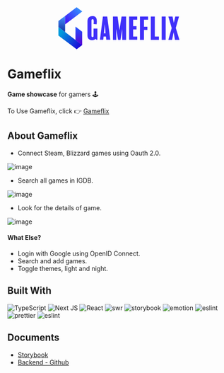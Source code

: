 <center>
<svg width="275" height="95" viewBox="0 0 274 95" fill="none" xmlns="http://www.w3.org/2000/svg">
<path d="M88.2167 73.5806H85.7605L84.3976 71.3187C82.488 73.5119 80.1002 74.4044 75.8747 74.4044C69.7361 74.4044 65.7804 70.9068 65.7804 63.8501V31.7967C65.7804 23.9849 70.1461 20.0789 76.896 20.0789C83.103 20.0789 86.9904 22.5468 86.9904 31.8654C86.9949 34.1132 86.835 36.3582 86.5121 38.5825L79.6255 38.0333C79.8962 36.311 80.0321 34.5701 80.0319 32.8265C80.0319 27.8222 78.953 27.0706 77.4427 27.0706C75.3965 27.0706 74.8498 28.1546 74.8498 30.5646V64.551C74.8498 66.5383 75.6014 67.5645 77.3671 67.5645C78.8056 67.5645 79.55 66.5383 79.55 64.551V48.3636H88.2095L88.2167 73.5806Z" fill="#4030FA"/>
<path d="M117.439 73.5806H108.301L107.618 66.2493H102.224L101.541 73.5806H93.9779L100.731 20.957H110.481L117.439 73.5806ZM106.73 58.918L105.094 37.961L102.979 58.918H106.73Z" fill="#4030FA"/>
<path d="M153.246 73.7107H144.518V49.0501L140.63 73.7107H135.038L130.946 49.0429V73.7107H123.444V20.957H133.945L138.092 51.9949L143.018 20.957H153.246V73.7107Z" fill="#4030FA"/>
<path d="M178.443 73.5806H160.028V20.957H178.368V28.2196H169.101V42.8136H176.807V50.2244H169.101V66.3288H178.451L178.443 73.5806Z" fill="#4030FA"/>
<path d="M202.98 28.2196H193.702V43.9807H201.409V51.1747H193.702V73.7107H184.633V20.957H202.973L202.98 28.2196Z" fill="#4030FA"/>
<path d="M227.556 73.7107H209.14V20.957H218.213V66.2493H227.563L227.556 73.7107Z" fill="#4030FA"/>
<path d="M242.875 73.7107H233.806V20.957H242.875V73.7107Z" fill="#4030FA"/>
<path d="M274 73.7107H263.906L260.838 56.4429L257.361 73.642H248.906L256.476 47.0556L248.906 20.957H258.382L261.259 35.345L264.589 20.957H273.047L265.754 46.7882L274 73.7107Z" fill="#4030FA"/>
<path d="M15.1505 19.631V56.1105L0 44.6926V31.0525L15.1505 19.631Z" fill="url(#paint0_linear)"/>
<path d="M53.7477 55.2685V85.5658L53.5031 85.3851L38.5972 74.1442V43.847L53.7477 55.2685Z" fill="url(#paint1_linear)"/>
<path d="M53.9673 9.62213L38.8384 21.0256L15.1506 38.8715V19.6309L38.8384 1.78134L41.201 0L53.9673 9.62213Z" fill="url(#paint2_linear)"/>
<path d="M53.7478 85.5658L41.2261 95L32.0955 88.1167L13.3273 73.978L0 63.9331V44.6925L15.1505 56.1104L32.0955 68.8761L38.8382 73.9599V74.3213L53.7478 85.5658Z" fill="url(#paint3_linear)"/>
<defs>
<linearGradient id="paint0_linear" x1="7.57705" y1="20.3247" x2="7.57705" y2="56.4791" gradientUnits="userSpaceOnUse">
<stop stop-color="#4690FF"/>
<stop offset="1" stop-color="#102F9E"/>
</linearGradient>
<linearGradient id="paint1_linear" x1="46.1742" y1="44.6403" x2="46.1742" y2="85.9872" gradientUnits="userSpaceOnUse">
<stop stop-color="#2253FF"/>
<stop offset="1" stop-color="#5D00D3"/>
</linearGradient>
<linearGradient id="paint2_linear" x1="50.2845" y1="-1.62934e-06" x2="15.5415" y2="32.3368" gradientUnits="userSpaceOnUse">
<stop stop-color="#349CFD"/>
<stop offset="1" stop-color="#4417F9"/>
</linearGradient>
<linearGradient id="paint3_linear" x1="-1.76725e-07" y1="66.398" x2="45.5321" y2="97.7493" gradientUnits="userSpaceOnUse">
<stop stop-color="#009ADC"/>
<stop offset="1" stop-color="#1E00D8"/>
</linearGradient>
</defs>
</svg></center>

# Gameflix

**Game showcase** for gamers 🕹️

To Use Gameflix, click 👉 [Gameflix](https://www.gameflix.link/)

## About Gameflix

-   Connect Steam, Blizzard games using Oauth 2.0.

![image](https://user-images.githubusercontent.com/52649378/134445820-05eece89-530f-4138-ae26-ad63577eb590.png)

-   Search all games in IGDB.

![image](https://user-images.githubusercontent.com/52649378/134445681-c9f0c9d9-027c-4d6c-8926-41de11c7198b.png)

-   Look for the details of game.

![image](https://user-images.githubusercontent.com/52649378/134445894-d57f6f54-0b67-4ba1-9f5d-cf87fb04519f.png)

#### What Else?

-   Login with Google using OpenID Connect.
-   Search and add games.
-   Toggle themes, light and night.

## Built With

![TypeScript](https://img.shields.io/badge/typescript-%23007ACC.svg?style=for-the-badge&logo=typescript&logoColor=white) ![Next JS](https://img.shields.io/badge/Next-black?style=for-the-badge&logo=next.js&logoColor=white) ![React](https://img.shields.io/badge/react-%2320232a.svg?style=for-the-badge&logo=react&logoColor=%2361DAFB) <img alt="swr" src ="https://img.shields.io/badge/swr-CC092F.svg?&style=for-the-badge&logo=Broadcom&logoColor=white"/>
<img alt="storybook" src ="https://img.shields.io/badge/storybook-FF4785.svg?&style=for-the-badge&logo=Storybook&logoColor=white"/> <img alt="emotion" src ="https://img.shields.io/badge/emotion-DB7093.svg?&style=for-the-badge&logo=styledcomponents&logoColor=white"/> <img alt="eslint" src ="https://img.shields.io/badge/figma-F24E1E.svg?&style=for-the-badge&logo=figma&logoColor=white"/>
<img alt="prettier" src ="https://img.shields.io/badge/prettier-F7B93E.svg?&style=for-the-badge&logo=prettier&logoColor=white"/> <img alt="eslint" src ="https://img.shields.io/badge/eslint-4B32C3.svg?&style=for-the-badge&logo=eslint&logoColor=white"/>

## Documents

-   [Storybook](https://opgg-hackthon.github.io/gameflix-frontend/?path=/story/atoms-button--primary)
-   [Backend - Github](https://github.com/OPGG-HACKTHON/gameflix)
